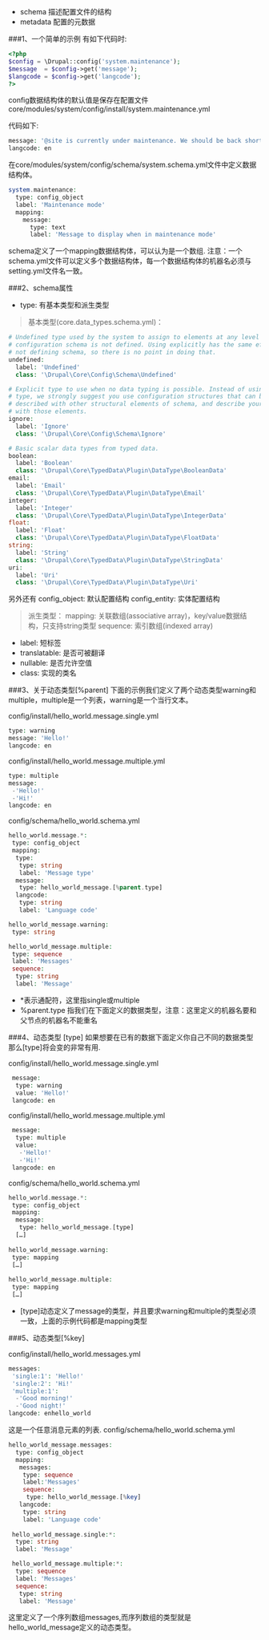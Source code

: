 * schema 描述配置文件的结构
* metadata 配置的元数据

###1、一个简单的示例
有如下代码时:
```php
<?php
$config = \Drupal::config('system.maintenance');
$message  = $config->get('message');
$langcode = $config->get('langcode');
?>
```
config数据结构体的默认值是保存在配置文件core/modules/system/config/install/system.maintenance.yml 

代码如下:
```php
message: '@site is currently under maintenance. We should be back shortly. Thank you for your patience.'
langcode: en
```

在core/modules/system/config/schema/system.schema.yml文件中定义数据结构体。
```php
system.maintenance:
  type: config_object
  label: 'Maintenance mode'
  mapping:
    message:
      type: text
      label: 'Message to display when in maintenance mode'
```

schema定义了一个mapping数据结构体，可以认为是一个数组.
注意：一个schema.yml文件可以定义多个数据结构体，每一个数据结构体的机器名必须与setting.yml文件名一致。

###2、schema属性
* type: 有基本类型和派生类型

> 基本类型(core.data_types.schema.yml)：
```php
# Undefined type used by the system to assign to elements at any level where
# configuration schema is not defined. Using explicitly has the same effect as
# not defining schema, so there is no point in doing that.
undefined:
  label: 'Undefined'
  class: '\Drupal\Core\Config\Schema\Undefined'

# Explicit type to use when no data typing is possible. Instead of using this
# type, we strongly suggest you use configuration structures that can be
# described with other structural elements of schema, and describe your schema
# with those elements.
ignore:
  label: 'Ignore'
  class: '\Drupal\Core\Config\Schema\Ignore'

# Basic scalar data types from typed data.
boolean:
  label: 'Boolean'
  class: '\Drupal\Core\TypedData\Plugin\DataType\BooleanData'
email:
  label: 'Email'
  class: '\Drupal\Core\TypedData\Plugin\DataType\Email'
integer:
  label: 'Integer'
  class: '\Drupal\Core\TypedData\Plugin\DataType\IntegerData'
float:
  label: 'Float'
  class: '\Drupal\Core\TypedData\Plugin\DataType\FloatData'
string:
  label: 'String'
  class: '\Drupal\Core\TypedData\Plugin\DataType\StringData'
uri:
  label: 'Uri'
  class: '\Drupal\Core\TypedData\Plugin\DataType\Uri'
```

另外还有
config_object: 默认配置结构
config_entity: 实体配置结构

> 派生类型：
mapping: 关联数组(associative array)，key/value数据结构，只支持string类型
sequence: 索引数组(indexed array)

* label: 短标签
* translatable: 是否可被翻译
* nullable: 是否允许空值
* class: 实现的类名

###3、关于动态类型[%parent]
下面的示例我们定义了两个动态类型warning和multiple，multiple是一个列表，warning是一个当行文本。

config/install/hello_world.message.single.yml
```php
type: warning
message: 'Hello!'
langcode: en
```

config/install/hello_world.message.multiple.yml
```php
type: multiple
message:
 -'Hello!'
 -'Hi!' 
langcode: en
```

config/schema/hello_world.schema.yml
```php
hello_world.message.*:
 type: config_object 
 mapping:
  type:
   type: string
   label: 'Message type'
  message:
   type: hello_world_message.[%parent.type]
  langcode:	
   type: string
   label: 'Language code'

hello_world_message.warning:
 type: string

hello_world_message.multiple:
 type: sequence
 label: 'Messages'
 sequence:
  type: string
  label: 'Message'
```
* *表示通配符，这里指single或multiple
* %parent.type 指我们在下面定义的数据类型，注意：这里定义的机器名要和父节点的机器名不能重名

###4、动态类型 [type]
如果想要在已有的数据下面定义你自己不同的数据类型 那么[type]将会变的非常有用.

config/install/hello_world.message.single.yml
```php
 message: 
  type: warning
  value: 'Hello!'
 langcode: en
```
 
config/install/hello_world.message.multiple.yml
```php
 message:
  type: multiple 
  value:
   -'Hello!'
   -'Hi!'
 langcode: en
```
config/schema/hello_world.schema.yml
```php
hello_world.message.*:
 type: config_object
 mapping:
  message:
   type: hello_world_message.[type]
  […]
  
hello_world_message.warning:
 type: mapping
 […]
 
hello_world_message.multiple:
 type: mapping
 […]
```

* [type]动态定义了message的类型，并且要求warning和multiple的类型必须一致，上面的示例代码都是mapping类型

###5、动态类型[%key]

config/install/hello_world.messages.yml
```php
messages: 
 'single:1': 'Hello!'
 'single:2': 'Hi!'
 'multiple:1':
  -'Good morning!'
  -'Good night!'
langcode: enhello_world
```

这是一个任意消息元素的列表.
config/schema/hello_world.schema.yml
```php
hello_world_message.messages:
  type: config_object
  mapping:		
   messages:
    type: sequence
    label:'Messages'				
    sequence:				
     type: hello_world_message.[%key] 
   langcode:
    type: string
    label: 'Language code'
 
 hello_world_message.single:*:
  type: string
  label: 'Message'

 hello_world_message.multiple:*:
  type: sequence
  label: 'Messages'
  sequence:
   type: string
   label: 'Message'	
```

这里定义了一个序列数组messages,而序列数组的类型就是hello_world_message定义的动态类型。